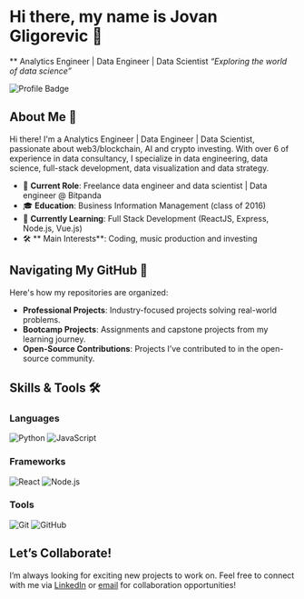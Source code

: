 # Hi there, my name is Jovan Gligorevic 👋

** Analytics Engineer | Data Engineer | Data Scientist
*“Exploring the world of data science”*

![Profile Badge](https://img.shields.io/badge/-GitHub_Profile-blue?style=for-the-badge&logo=github)

## About Me 👋

Hi there! I'm a Analytics Engineer | Data Engineer | Data Scientist, passionate about web3/blockchain, AI and crypto investing.
With over 6 of experience in data consultancy, I specialize in data engineering, data science, full-stack development, data visualization and data strategy.

- 💼 **Current Role**: Freelance data engineer and data scientist | Data engineer @ Bitpanda
- 🎓 **Education**: Business Information Management (class of 2016)
- 🌱 **Currently Learning**: Full Stack Development (ReactJS, Express, Node.js, Vue.js)
- 🛠️ ** Main Interests**: Coding, music production and investing

## Navigating My GitHub 📂

Here's how my repositories are organized:

- **Professional Projects**: Industry-focused projects solving real-world problems.
- **Bootcamp Projects**: Assignments and capstone projects from my learning journey.
- **Open-Source Contributions**: Projects I’ve contributed to in the open-source community.

## Skills & Tools 🛠️

### Languages
![Python](https://img.shields.io/badge/-Python-blue?style=flat-square&logo=python)
![JavaScript](https://img.shields.io/badge/-JavaScript-yellow?style=flat-square&logo=javascript)

### Frameworks
![React](https://img.shields.io/badge/-React-blue?style=flat-square&logo=react)
![Node.js](https://img.shields.io/badge/-Node.js-green?style=flat-square&logo=node.js)

### Tools
![Git](https://img.shields.io/badge/-Git-orange?style=flat-square&logo=git)
![GitHub](https://img.shields.io/badge/-GitHub-black?style=flat-square&logo=github)

## Let’s Collaborate!

I’m always looking for exciting new projects to work on.
Feel free to connect with me via [LinkedIn](https://www.linkedin.com/in/jgligorevic/) or [email](jovanglig@hotmail.com) for collaboration opportunities!
